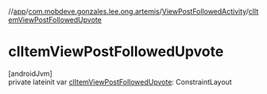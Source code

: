 //[app](../../../index.md)/[com.mobdeve.gonzales.lee.ong.artemis](../index.md)/[ViewPostFollowedActivity](index.md)/[clItemViewPostFollowedUpvote](cl-item-view-post-followed-upvote.md)

# clItemViewPostFollowedUpvote

[androidJvm]\
private lateinit var [clItemViewPostFollowedUpvote](cl-item-view-post-followed-upvote.md): ConstraintLayout
